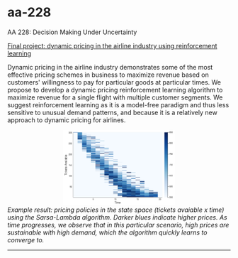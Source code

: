 # aa-228

AA 228: Decision Making Under Uncertainty

[Final project: dynamic pricing in the airline industry using reinforcement learning](https://github.com/jonathan-ling/aa-228/tree/master/final-project)

Dynamic pricing in the airline industry demonstrates some of the most effective pricing schemes in business to maximize revenue based on customers' willingness to pay for particular goods at particular times. We propose to develop a dynamic pricing reinforcement learning algorithm to maximize revenue for a single flight with multiple customer segments. We suggest reinforcement learning as it is a model-free paradigm and thus less sensitive to unusual demand patterns, and because it is a relatively new approach to dynamic pricing for airlines.

<div style="text-align:center">
<img src="final-project/plots/singleAgentSarsaLambda-policy.png" alt="Optimal pricing policies in the state space (tickets avaiable x time) using the Sarsa-lambda algorithm" style=" max-width: 50%; height: auto;" />
</div>
<i>Example result: pricing policies in the state space (tickets avaiable x time) using the Sarsa-Lambda algorithm. Darker blues indicate higher prices. As time progresses, we observe that in this particular scenario, high prices are sustainable with high demand, which the algorithm quickly learns to converge to.</i>

---